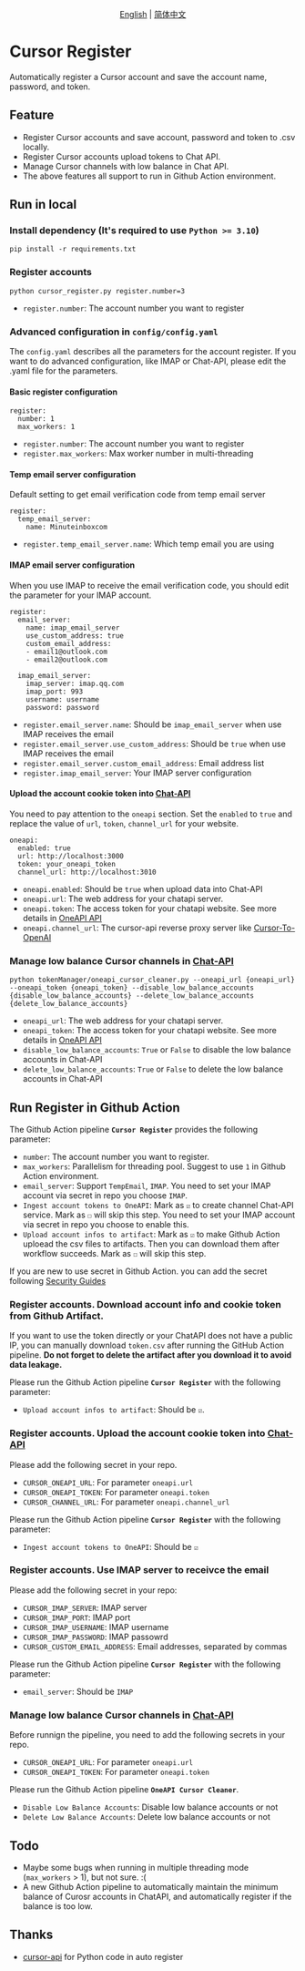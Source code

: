 <p align="center">
  <span>
   <a href="https://github.com/JiuZ-Chn/CursorRegister/blob/main/README.md">English</a>  | 
   <a href="https://github.com/JiuZ-Chn/CursorRegister/blob/main/README.zh_CN.md">简体中文</a>
  </span>
<p>

# Cursor Register

Automatically register a Cursor account and save the account name, password, and token.


## Feature

- Register Cursor accounts and save account, password and token to .csv locally.
- Register Cursor accounts upload tokens to Chat API.
- Manage Cursor channels with low balance in Chat API.
- The above features all support to run in Github Action environment.

## Run in local

### Install dependency **(It's required to use `Python >= 3.10`)**

```
pip install -r requirements.txt
```

### Register accounts

```
python cursor_register.py register.number=3
```
- `register.number`: The account number you want to register

### Advanced configuration in `config/config.yaml`

The `config.yaml` describes all the parameters for the account register. If you want to do advanced configuration, like IMAP or Chat-API, please edit the .yaml file for the parameters.

#### Basic register configuration
```
register:
  number: 1
  max_workers: 1
```
- `register.number`: The account number you want to register
- `register.max_workers`: Max worker number in multi-threading

#### Temp email server configuration

Default setting to get email verification code from temp email server

```
register:
  temp_email_server:
    name: Minuteinboxcom
```
- `register.temp_email_server.name`: Which temp email you are using

#### IMAP email server configuration

When you use IMAP to receive the email verification code, you should edit the parameter for your IMAP account.

```
register:
  email_server: 
    name: imap_email_server
    use_custom_address: true
    custom_email_address:
    - email1@outlook.com
    - email2@outlook.com

  imap_email_server:
    imap_server: imap.qq.com
    imap_port: 993
    username: username
    password: password
```
- `register.email_server.name`: Should be `imap_email_server` when use IMAP receives the email
- `register.email_server.use_custom_address`: Should be `true` when use IMAP receives the email
- `register.email_server.custom_email_address`: Email address list
- `register.imap_email_server`: Your IMAP server configuration

#### Upload the account cookie token into [Chat-API](https://github.com/ai365vip/chat-api)

You need to pay attention to the `oneapi` section. Set the `enabled` to `true` and replace the value of `url`, `token`, `channel_url` for your website.
```
oneapi:
  enabled: true
  url: http://localhost:3000
  token: your_oneapi_token
  channel_url: http://localhost:3010
```
- `oneapi.enabled`: Should be `true` when upload data into Chat-API
- `oneapi.url`: The web address for your chatapi server. 
- `oneapi.token`: The access token for your chatapi website. See more details in [OneAPI API](https://github.com/songquanpeng/one-api/blob/main/docs/API.md)
- `oneapi.channel_url`: The cursor-api reverse proxy server like [Cursor-To-OpenAI](https://github.com/JiuZ-Chn/Cursor-To-OpenAI)

### Manage low balance Cursor channels in [Chat-API](https://github.com/ai365vip/chat-api)

```
python tokenManager/oneapi_cursor_cleaner.py --oneapi_url {oneapi_url} --oneapi_token {oneapi_token} --disable_low_balance_accounts {disable_low_balance_accounts} --delete_low_balance_accounts {delete_low_balance_accounts}
```
- `oneapi_url`: The web address for your chatapi server. 
- `oneapi_token`: The access token for your chatapi website. See more details in [OneAPI API](https://github.com/songquanpeng/one-api/blob/main/docs/API.md)
- `disable_low_balance_accounts`: `True` or `False` to disable the low balance accounts in Chat-API
- `delete_low_balance_accounts`: `True` or `False` to delete the low balance accounts in Chat-API

## Run Register in Github Action

The Github Action pipeline **`Cursor Register`** provides the following parameter:
- `number`: The account number you want to register.
- `max_workers`: Parallelism for threading pool. Suggest to use `1` in Github Action environment.
- `email_server`: Support `TempEmail`, `IMAP`. You need to set your IMAP account via secret in repo you choose `IMAP`.
- `Ingest account tokens to OneAPI`: Mark as `☑` to create channel Chat-API service. Mark as `☐` will skip this step. You need to set your IMAP account via secret in repo you choose to enable this.
- `Upload account infos to artifact`: Mark as `☑` to make Github Action uploead the csv files to artifacts. Then you can download them after workflow succeeds.  Mark as `☐` will skip this step.

If you are new to use secret in Github Action. you can add the secret following [Security Guides](https://docs.github.com/en/actions/security-for-github-actions/security-guides/using-secrets-in-github-actions#creating-secrets-for-a-repository) 

### Register accounts. Download account info and cookie token from Github Artifact.

If you want to use the token directly or your ChatAPI does not have a public IP, you can manually download `token.csv` after running the GitHub Action pipeline. **Do not forget to delete the artifact after you download it to avoid data leakage.**

Please run the Github Action pipeline **`Cursor Register`** with the following parameter:
- `Upload account infos to artifact`: Should be `☑`.

### Register accounts. Upload the account cookie token into [Chat-API](https://github.com/ai365vip/chat-api)

Please add the following secret in your repo.

- `CURSOR_ONEAPI_URL`: For parameter `oneapi.url`
- `CURSOR_ONEAPI_TOKEN`: For parameter `oneapi.token`
- `CURSOR_CHANNEL_URL`: For parameter `oneapi.channel_url`

Please run the Github Action pipeline **`Cursor Register`** with the following parameter:
- `Ingest account tokens to OneAPI`: Should be `☑`

### Register accounts. Use IMAP server to receivce the email

Please add the following secret in your repo:

- `CURSOR_IMAP_SERVER`: IMAP server
- `CURSOR_IMAP_PORT`: IMAP port
- `CURSOR_IMAP_USERNAME`: IMAP username
- `CURSOR_IMAP_PASSWORD`: IMAP passowrd
- `CURSOR_CUSTOM_EMAIL_ADDRESS`: Email addresses, separated by commas

Please run the Github Action pipeline **`Cursor Register`** with the following parameter:
- `email_server`: Should be `IMAP`

### Manage low balance Cursor channels in [Chat-API](https://github.com/ai365vip/chat-api)

Before runnign the pipeline, you need to add the following secrets in your repo.

- `CURSOR_ONEAPI_URL`: For parameter `oneapi.url`
- `CURSOR_ONEAPI_TOKEN`: For parameter `oneapi.token`

Please run the Github Action pipeline **`OneAPI Cursor Cleaner`**.

- `Disable Low Balance Accounts`: Disable low balance accounts or not
- `Delete Low Balance Accounts`: Delete low balance accounts or not

## Todo
- Maybe some bugs when running in multiple threading mode (`max_workers` > 1), but not sure. :(
- A new Github Action pipeline to automatically maintain the minimum balance of Curosr accounts in ChatAPI, and automatically register if the balance is too low.

## Thanks
- [cursor-api](https://github.com/Old-Camel/cursor-api/) for Python code in auto register
